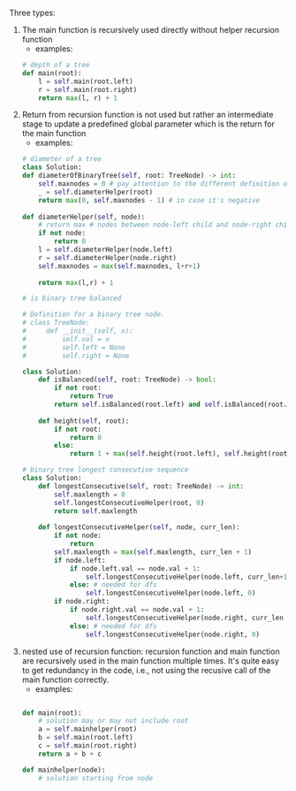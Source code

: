 Three types:
1. The main function is recursively used directly without helper recursion function
    - examples: 
    ```python
    # depth of a tree
    def main(root):
        l = self.main(root.left)
        r = self.main(root.right)
        return max(l, r) + 1
    ```
2. Return from recursion function is not used but rather an intermediate stage to update a predefined global parameter which is the return for the main function
    - examples: 
    ```python
    # diameter of a tree
    class Solution:
    def diameterOfBinaryTree(self, root: TreeNode) -> int:
        self.maxnodes = 0 # pay attention to the different definition of maxnodes and maxdiameter
        _ = self.diameterHelper(root)
        return max(0, self.maxnodes - 1) # in case it's negative 
                               
    def diameterHelper(self, node):
        # return max # nodes between node-left child and node-right child
        if not node:
            return 0
        l = self.diameterHelper(node.left)
        r = self.diameterHelper(node.right)
        self.maxnodes = max(self.maxnodes, l+r+1) 
                               
        return max(l,r) + 1
    ```
    ```python
    # is binary tree balanced 

    # Definition for a binary tree node.
    # class TreeNode:
    #     def __init__(self, x):
    #         self.val = x
    #         self.left = None
    #         self.right = None

    class Solution:
        def isBalanced(self, root: TreeNode) -> bool:
            if not root:
                return True
            return self.isBalanced(root.left) and self.isBalanced(root.right) and abs(self.height(root.left) - self.height(root.right)) <= 1
        
        def height(self, root):
            if not root:
                return 0
            else:
                return 1 + max(self.height(root.left), self.height(root.right))
    ```
    ```python
    # binary tree longest consecutive sequence
    class Solution:
        def longestConsecutive(self, root: TreeNode) -> int:
            self.maxlength = 0
            self.longestConsecutiveHelper(root, 0)
            return self.maxlength
        
        def longestConsecutiveHelper(self, node, curr_len):
            if not node:
                return
            self.maxlength = max(self.maxlength, curr_len + 1)
            if node.left:
                if node.left.val == node.val + 1:
                    self.longestConsecutiveHelper(node.left, curr_len+1)
                else: # needed for dfs
                    self.longestConsecutiveHelper(node.left, 0)
            if node.right:
                if node.right.val == node.val + 1:
                    self.longestConsecutiveHelper(node.right, curr_len + 1)
                else: # needed for dfs
                    self.longestConsecutiveHelper(node.right, 0)
    ```
3. nested use of recursion function: recursion function and main function are recursively used in the main function multiple times. It's quite easy to get redundancy in the code, i.e., not using the recusive call of the main function correctly.
    - examples:
    ```python
    
    def main(root):
        # solution may or may not include root
        a = self.mainhelper(root)
        b = self.main(root.left)
        c = self.main(root.right)
        return a + b + c
    
    def mainhelper(node):
        # solution starting from node
    ```